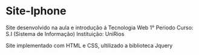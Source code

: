 # Site-Iphone
Site desenvolvido na aula e introdução á Tecnologia Web 
1° Periodo
Curso: S.I (Sistema de Informação)
Instituição: UniRios

Site implementado com HTML e CSS, ultilizado a biblioteca Jquery
